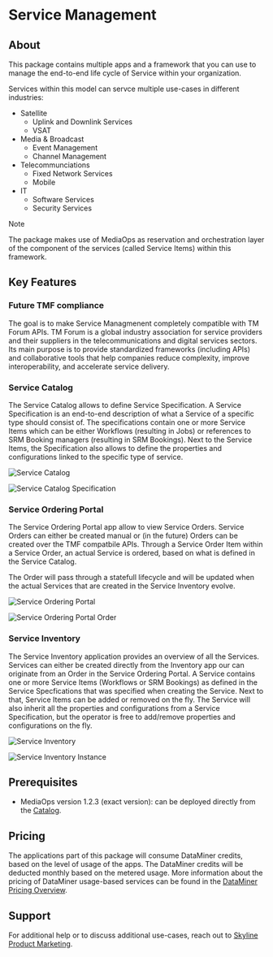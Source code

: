 # Service Management

## About

This package contains multiple apps and a framework that you can use to manage the end-to-end life cycle of Service within your organization. 

Services within this model can servce multiple use-cases in different industries:
- Satellite
	- Uplink and Downlink Services
	- VSAT
- Media & Broadcast
	- Event Management
	- Channel Management
- Telecommunciations
	- Fixed Network Services
	- Mobile
 - IT
	- Software Services
	- Security Services

> [!NOTE]
> The package makes use of MediaOps as reservation and orchestration layer of the component of the services (called Service Items) within this framework.


## Key Features

### Future TMF compliance 

The goal is to make Service Managmenent completely compatible with TM Forum APIs. TM Forum is a global industry association for service providers and their suppliers in the telecommunications and digital services sectors. Its main purpose is to provide standardized frameworks (including APIs) and collaborative tools that help companies reduce complexity, improve interoperability, and accelerate service delivery.

### Service Catalog

The Service Catalog allows to define Service Specification. A Service Specification is an end-to-end description of what a Service of a specific type should consist of. The specifications contain one or more Service Items which can be either Workflows (resulting in Jobs) or references to SRM Booking managers (resulting in SRM Bookings). Next to the Service Items, the Specification also allows to define the properties and configurations linked to the specific type of service.

![Service Catalog](~/CatalogInformation/Images/service_order_portal_list.png)

![Service Catalog Specification](~/CatalogInformation/Images/service_catalog_specifications.png)

### Service Ordering Portal

The Service Ordering Portal app allow to view Service Orders. Service Orders can either be created manual or (in the future) Orders can be created over the TMF compatbile APIs. Through a Service Order Item within a Service Order, an actual Service is ordered, based on what is defined in the Service Catalog.

The Order will pass through a statefull lifecycle and will be updated when the actual Services that are created in the Service Inventory evolve.

![Service Ordering Portal](~/Images/service_order_portal_list.png)

![Service Ordering Portal Order](~/Images/service_order_portal_list.png)

### Service Inventory

The Service Inventory application provides an overview of all the Services. Services can either be created directly from the Inventory app our can originate from an Order in the Service Ordering Portal. A Service contains one or more Service Items (Workflows or SRM Bookings) as defined in the Service Specfications that was specified when creating the Service. Next to that, Service Items can be added or removed on the fly. The Service will also inherit all the properties and configurations from a Service Specification, but the operator is free to add/remove properties and configurations on the fly. 

![Service Inventory](~/Images/service_order_portal_list.png)

![Service Inventory Instance](~/Images/service_order_portal_list.png)

## Prerequisites

- MediaOps version 1.2.3 (exact version): can be deployed directly from the [Catalog](https://catalog.dataminer.services/details/1b67a623-4ca6-4d25-8b3d-ed4e39496a75).

## Pricing

The applications part of this package will consume DataMiner credits, based on the level of usage of the apps. The DataMiner credits will be deducted monthly based on the metered usage. More information about the pricing of DataMiner usage-based services can be found in the [DataMiner Pricing Overview](https://docs.dataminer.services/dataminer-overview/Pricing/Pricing_Usage_based_service.html). 

## Support

For additional help or to discuss additional use-cases, reach out to [Skyline Product Marketing](mailto:team.product.marketing@skyline.be).
